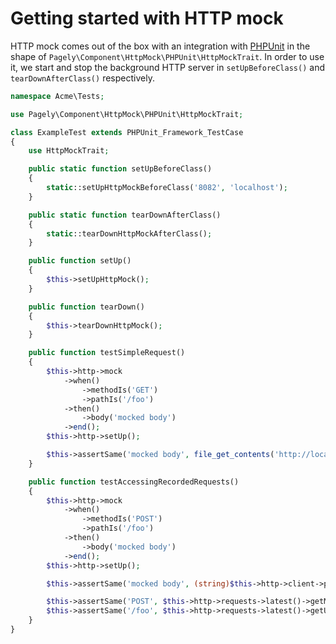 # Getting started with HTTP mock

HTTP mock comes out of the box with an integration with [PHPUnit](https://phpunit.de) in the shape of
`Pagely\Component\HttpMock\PHPUnit\HttpMockTrait`. In order to use it, we start and stop the background HTTP
server in `setUpBeforeClass()` and `tearDownAfterClass()` respectively.

```php
namespace Acme\Tests;

use Pagely\Component\HttpMock\PHPUnit\HttpMockTrait;

class ExampleTest extends PHPUnit_Framework_TestCase
{
    use HttpMockTrait;

    public static function setUpBeforeClass()
    {
        static::setUpHttpMockBeforeClass('8082', 'localhost');
    }

    public static function tearDownAfterClass()
    {
        static::tearDownHttpMockAfterClass();
    }

    public function setUp()
    {
        $this->setUpHttpMock();
    }

    public function tearDown()
    {
        $this->tearDownHttpMock();
    }

    public function testSimpleRequest()
    {
        $this->http->mock
            ->when()
                ->methodIs('GET')
                ->pathIs('/foo')
            ->then()
                ->body('mocked body')
            ->end();
        $this->http->setUp();

        $this->assertSame('mocked body', file_get_contents('http://localhost:8082/foo'));
    }

    public function testAccessingRecordedRequests()
    {
        $this->http->mock
            ->when()
                ->methodIs('POST')
                ->pathIs('/foo')
            ->then()
                ->body('mocked body')
            ->end();
        $this->http->setUp();

        $this->assertSame('mocked body', (string)$this->http->client->post('http://localhost:8082/foo')->getBody());

        $this->assertSame('POST', $this->http->requests->latest()->getMethod());
        $this->assertSame('/foo', $this->http->requests->latest()->getUri()->getPath());
    }
}
 ```
